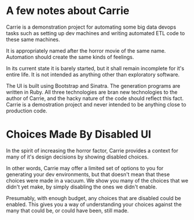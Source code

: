 A few notes about Carrie
====

Carrie is a demonstration project for automating some big data devops tasks such as setting up dev machines and writing automated ETL code to these same machines.

It is appropriately named after the horror movie of the same name. Automation should create the same kinds of feelings.

In its current state it is barely started, but it shall remain incomplete for it's entire life. It is not intended as anything other than exploratory software. 

The UI is built using Bootstrap and Sinatra. The generation programs are written in Ruby. All three technologies are bran new technologies to the author of Carrie, and the hacky nature of the code should reflect this fact. Carrie is a demostration project and never intended to be anything close to production code.

Choices Made By Disabled UI
====

In the spirit of increasing the horror factor, Carrie provides a context for many of it's design decisions by showing disabled choices.

In other words, Carrie may offer a limited set of options to you for generating your dev environments, but that doesn't mean that these choices were made in a vacuum. We show you many of the choices that we didn't yet make, by simply disabling the ones we didn't enable.

Presumably, with enough budget, any choices that are disabled could be enabled. This gives you a way of understanding your choices against the many that could be, or could have been, still made.
